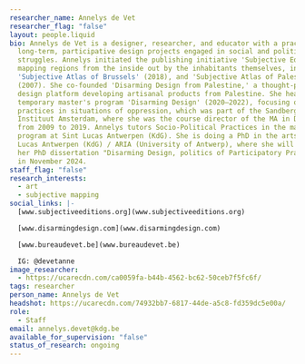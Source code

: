 ```yaml
---
researcher_name: Annelys de Vet
researcher_flag: "false"
layout: people.liquid
bio: Annelys de Vet is a designer, researcher, and educator with a practice in
  long-term, participative design projects engaged in social and political
  struggles. Annelys initiated the publishing initiative 'Subjective Editions,'
  mapping regions from the inside out by the inhabitants themselves, including
  'Subjective Atlas of Brussels' (2018), and 'Subjective Atlas of Palestine'
  (2007). She co-founded 'Disarming Design from Palestine,' a thought-provoking
  design platform developing artisanal products from Palestine. She headed the
  temporary master's program 'Disarming Design' (2020–2022), focusing on design
  practices in situations of oppression, which was part of the Sandberg
  Instituut Amsterdam, where she was the course director of the MA in Design
  from 2009 to 2019. Annelys tutors Socio-Political Practices in the master's
  program at Sint Lucas Antwerpen (KdG). She is doing a PhD in the arts at Sint
  Lucas Antwerpen (KdG) / ARIA (University of Antwerp), where she will defend
  her PhD dissertation "Disarming Design, politics of Participatory Practices"
  in November 2024.
staff_flag: "false"
research_interests:
  - art
  - subjective mapping
social_links: |-
  [www.subjectiveeditions.org](www.subjectiveeditions.org)

  [www.disarmingdesign.com](www.disarmingdesign.com)

  [www.bureaudevet.be](www.bureaudevet.be)

  IG: @devetanne
image_researcher:
  - https://ucarecdn.com/ca0059fa-b44b-4562-bc62-50ceb7f5fc6f/
tags: researcher
person_name: Annelys de Vet
headshot: https://ucarecdn.com/74932bb7-6817-44de-a5c8-fd359dc5e00a/
role:
  - Staff
email: annelys.devet@kdg.be
available_for_supervision: "false"
status_of_research: ongoing
---
```

